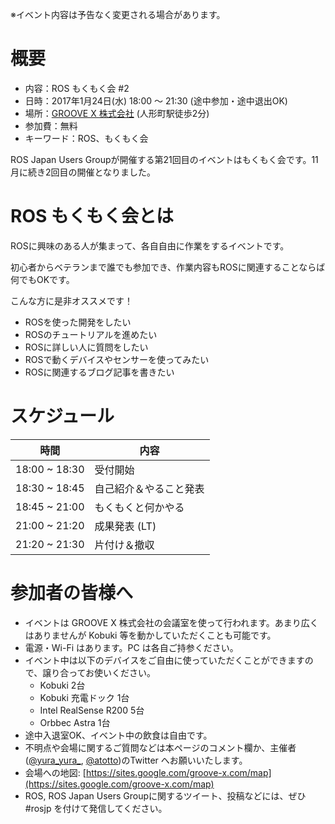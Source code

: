 ※イベント内容は予告なく変更される場合があります。

# 概要

- 内容：ROS もくもく会 \#2
- 日時：2017年1月24日(水) 18:00 〜 21:30 (途中参加・途中退出OK)
- 場所：[GROOVE X 株式会社](https://sites.google.com/groove-x.com/map) (人形町駅徒歩2分)
- 参加費：無料
- キーワード：ROS、もくもく会

ROS Japan Users Groupが開催する第21回目のイベントはもくもく会です。11月に続き2回目の開催となりました。

# ROS もくもく会とは

ROSに興味のある人が集まって、各自自由に作業をするイベントです。

初心者からベテランまで誰でも参加でき、作業内容もROSに関連することならば何でもOKです。

こんな方に是非オススメです！

- ROSを使った開発をしたい
- ROSのチュートリアルを進めたい
- ROSに詳しい人に質問をしたい
- ROSで動くデバイスやセンサーを使ってみたい
- ROSに関連するブログ記事を書きたい

# スケジュール

| 時間 | 内容 |
|------|------|
| 18:00 ~ 18:30 | 受付開始 |
| 18:30 ~ 18:45 | 自己紹介＆やること発表 |
| 18:45 ~ 21:00 | もくもくと何かやる |
| 21:00 ~ 21:20 | 成果発表 (LT) |
| 21:20 ~ 21:30 | 片付け＆撤収 |

# 参加者の皆様へ

- イベントは GROOVE X 株式会社の会議室を使って行われます。あまり広くはありませんが Kobuki 等を動かしていただくことも可能です。
- 電源・Wi-Fi はあります。PC は各自ご持参ください。
- イベント中は以下のデバイスをご自由に使っていただくことができますので、譲り合ってお使いください。
    - Kobuki 2台
    - Kobuki 充電ドック 1台
    - Intel RealSense R200 5台
    - Orbbec Astra 1台
- 途中入退室OK、イベント中の飲食は自由です。
- 不明点や会場に関するご質問などは本ページのコメント欄か、主催者([@yura\_yura\_](https://twitter.com/yura_yura_), [@atotto](https://twitter.com/atotto))のTwitter へお願いいたします。
- 会場への地図: [https://sites.google.com/groove-x.com/map](https://sites.google.com/groove-x.com/map)
- ROS, ROS Japan Users Groupに関するツイート、投稿などには、ぜひ #rosjp を付けて発信してください。
